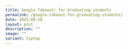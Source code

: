 ```yaml
---
title: Google Takeout! for Graduating students
permalink: /google-takeout-for-graduating-students/
date: 2025-08-28
layout: post
description: ""
image: ""
variant: tiptap
---
```

<p></p>